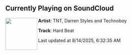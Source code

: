 ## Currently Playing on SoundCloud

[<img align="left" width="100" src="https://i1.sndcdn.com/artworks-A4WP6Xf72rNt-0-t500x500.png">](https://soundcloud.com/djtechnoboy/hard-beat)

**Artist**: TNT, Darren Styles and Technoboy 

**Track**: Hard Beat

Last updated at 8/14/2025, 6:32:35 AM
